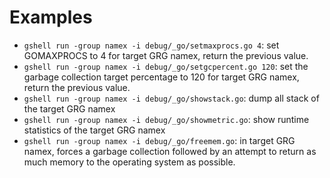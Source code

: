 # Examples

- `gshell run -group namex -i debug/_go/setmaxprocs.go 4`: set GOMAXPROCS to 4 for target GRG namex, return the previous value.
- `gshell run -group namex -i debug/_go/setgcpercent.go 120`: set the garbage collection target percentage to 120 for target GRG namex, return the previous value.
- `gshell run -group namex -i debug/_go/showstack.go`: dump all stack of the target GRG namex
- `gshell run -group namex -i debug/_go/showmetric.go`: show runtime statistics of the target GRG namex
- `gshell run -group namex -i debug/_go/freemem.go`: in target GRG namex, forces a garbage collection followed by an attempt to return as much memory to the operating system as possible.
